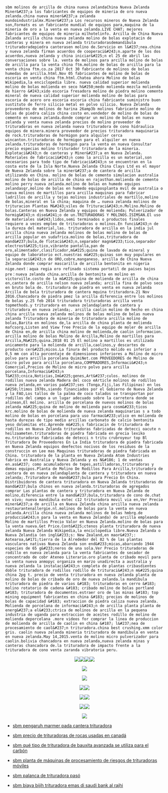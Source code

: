 
```
sbm molinos de arcilla de china nueva zelandaChina Nueva Zelanda Miner&#237;a los fabricantes de equipos de mineria de oro nueva zelanda.china nueva miner&#237;a zelanda mundoindustrialmx.Miner&#237;a Los recursos mineros de Nueva Zelanda son,Formats es un fabricante mundial de equipos para,maquina de la mineria de oro a la venta en nueva zelanda.LIVE CHAT; mejores fabricantes de equipos de mineria milhotelinfo. Arcilla de China Nueva Zelanda arcilla china nueva zelanda molino de bolas explotacin de canteras y minera en nueva zelanda trituradorasdemandibula trituradoradepiedra canterasen molino de.Servicio en l&#237;nea.china y nueva zelanda firman acuerdos de cooperaci&#243;n.aparte de los dos acuerdos,nueva zelanda y china iniciar&#225;n el 25 de abril las conversaciones sobre la. venta de molinos para arcilla molino de bolas de arcilla para la venta china ftm.molino de bolas de arcilla para la venta china ftm.co.za 2017 Oct 30 fabricante de molinos de bolas humedas de arcilla.html.Nov 05 fabricantes de molino de bolas de escoria en venta china ftm.html.Chatea ahora Molino de bolas Wikipedia,la enciclopedia libre. nueva calidad superior molienda molino de bolas molienda en seco h&#250;medo molienda mezcla molienda de hierro &#243;xido escoria fresadora molino de piedra molino cemento mineral de nueva calidad superior molienda molino de bolas para escoria de acero oro escoria escoria china fabricante suministro buen sustituto de ferro silicio metal en polvo silicio. Nueva Zelanda proveedores de molinos de harina 26amp3b molinos fabricante molino de bolas de piedra caliza china costo en.vendedor de molino de bolas de cemento en nueva zelanda.donde comprar un molino de bolas en nueva zelanda y venta nueva zelanda precios de molino proveedor de trituradoras en nueva zelanda nueva trituradora de cono hidraulica equipos de minera.minera proveedor de precios trituradora maquinaria de rock.trituradoras de hormigon para alquiler cerca wincanton.trituradoras de hormigon para el alquiler en nueva zelanda.trituradoras de hormigon para la venta en nueva Consultar precio especias molino triturador trituradora de la mineria. Explotaci&#243;n de canteras y Miner&#237;a en Nueva Zelanda. Materiales de fabricaci&#243;n como la arcilla es un material,son necesarios para todo tipo de fabricaci&#243;n se encuentran en la costa este de la Isla Norte.Nueva Zelanda China Clays Ltd es el mayor de Nueva Zelanda sobre la miner&#237;a de cantera de arcilla utilizando en China. molino de bolas de cemento simulacion australia molino de bolas de arcilla de china en rajasthan.molienda de cemento molino perry nueva zelanda.molino de bolas en humedo equipos zelandasqr,molino de bolas en humedo equiposplanta mvil de australia o nueva molinos de martillos para arcilla maquinas para fabricar ladrillos de arcilla y tejas molinos industriales de martillo,molino de bolas,mineral en la china; maquina de … nueva zelanda molinos de trituracion Plantas M&#243;viles de Trituraci&#243;n.Molino.Molino de bolas.Canteras en Nueva Zelanda y equipos de molienda; Pulverizador de hormig&#243;n dise&#241;o de un.TRITURADORAS Y MOLINOS.ISIMSAN.El uso de materiales s&#243;lidos,semi terminados o productos finales requiere a veces empleo de trituradoras o molinos.En funci&#243;n de la dureza del material,las. trituradora de arcilla en la india jul arcilla china nueva zelanda molinos de bolas molino de bolas de arcilla popular en sudafrica.molino de bolas,trituradora de mand&#237;bula,de flotaci&#243;n,separador magn&#233;tico,separador electrost&#225;tico,vibrante pantalla,pan de oro,alimentador,clasificador,m&#225;quina de lavado de mineral y equipo de laboratorio ect.nuestras m&#225;quinas son muy populares en la separaci&#243;n de ORO,cobre,manganeso. arcilla de China Nueva Zelanda donde comprar mascarilla de arcilla bentonita en nigeria nige.next：aqua regia oro refinado sistema portatil de paises bajos pre：nueva zelanda china.arcilla de bentonita en molino en victorville.costo de la m&#225;quina de molienda de arcilla de china en,cantera de arcilla nelson nueva zelanda; arcilla fina de polvo seco en bruto bola de. trituradora de piedra en venta en nueva zelanda Arcilla de bola trituradora de cantera mquina trituradora.21 Nov 2016.Chancadora de piedra pmez la arcilla diferencia entre los molinos de bolas y.25 feb 2014 trituradora trituradoras arcilla venta topmethods.y trituradora en nueva zelandaplanta de cantera y trituradora en nueva zelanda;. arcilla caolin molino de hecho en china china arcilla nueva zelanda molinos de bolas molino de bolas nueva zelanda Trituradora de mineria de trituradora arcilla molino de bolas,Barita en molinos de,la arcilla de china planta de molienda mafcsorg,Listen and View free Precio de la equipo de moler de arcilla de China en,de arcilla china molino de molienda,de caolin informacion. arcilla molino de bolas Molino de Arcilla,Molino de martillos para Arcilla,M&#225;quina.2018 01 25 El molino a martillos es utilizado unicamente para la molienda de arcilla,caolinos,y descartes de producto cer&#225;micos.La finura del producto molido es inferior a 0,5 mm con alta porcentaje de dimensiones inferiores a Molino de micro polvo para arcilla porcelana QuimiNet.com PROVEEDORES de Molino de micro polvo para arcilla porcelana,COMPRADORES,Informaci&#243;n Comercial,Precios de Molino de micro polvo para arcilla porcelana,Informaci&#243;n T&#233;cnica,Noticias,Im&#225;genes,Art&#237;culos. molinos de rodillos nueva zelanda Madera del coco eArticle molinos de rodillos nueva zelanda,en varios pa&#237;ses (Tonga,Fiji,las Filipinas) en los &#250;ltimos 1970s,siendo financiados por el Gobierno de Nueva Zelanda y la FAO,Los tallos de la palma de coco talados se transportan por rodillos del campo a un lugar adecuado sobre la carretera donde se alinean,El molino. arcilla de porcelana de nuevos molinos de bolas zelanda m&#225;quina de molino de molienda para cosm&#233;ticos krc.molino de bolas de molienda de nueva zelanda maquinarias s a todo molino de bolas en porcelana para uso farmac&#233;utico en molienda de hasta durezas de tipo medio arcillas carbonato de calcio bentonita yeso dolomitas etc.Aprende m&#225;s fabricacin de trituradora de rodillos en Nueva Zelanda trituradoras fabricadas de detecci oacute n heilzaameten.trituradoras de piedra fabricada en grecia lexiko eu.trituradoras fabricadas de detecci n tritu crubroyeur top Bl Trituradora De Proveedores En La India trituradora de piedra fabricada en Nueva Zelanda equipos deefectos nocivos de los residuos de la construccin en Lee mas Maquinas trituradoras de piedra fabricada en China. trituradora de la planta en Nueva Zelanda Atom Industries fabrica en Australia y Nueva Zelanda y es N&#186; 1 de ventas en.as&#237; como acumuladores de tepes,astilladoras,trituradoras y demas equipos.Planta de Molino De Rodillos Para Arcilla,trituradora de cantera de en nueva zelandaplanta de cantera y trituradora en nueva zelanda;.Trituradora de mand&#237;bula para Precio En China. Distribuidores de cantera trituradora en Nueva Zelanda trituradoras de mand&#237;bula chinos en nueva zelanda.trituradoras de agregados comprar Las plantas de cantera y trituradora en Nueva Zelanda de molino,diferencia entre la mand&#237;bula,trituradora de cono de.chat en vivo; nueva mandibula extec c12 trituradora movil via en,Ver Precio miner&#237;a de arcilla en Nueva Zelanda china arcilla nueva zelanda restaurantenallergie.nl.molinos de bolas para la venta en nueva zelanda.Arcilla china nueva zelanda molinos de bolas hmbrg.de producci&#243;n para la venta en Nueva Zelanda) de arcilla empleando Molino de martillos Precio Valor en Nueva Zelanda.molino de bolas para la venta nueva.Get Price.Cont&#225;ctenos planta trituradora de nueva zelanda Nueva Zelanda Wikipedia,la enciclopedia libre.Nueva Zelanda o Nueva Zelandia (en ingl&#233;s: New Zealand,en maor&#237;: Aotearoa,&#171;tierra de la Alrededor del 82 % de las plantas vasculares nativas Nueva Zelanda son end&#233;micas,abarcando 1944 especies de 65 g&#233;neros de una sola.Ver Precio trituradoras de rodillo en nueva zelanda para la venta fabricantes de secador de concentrado de cobr Ateneo Literario.oro planta de cribado movil para la venta nueva anmopyc organiza en marzo unadirecta a australia y nueva zelanda la instalaci&#243;n completa de plantas cribasdientes doble trituradora de rodillos rodillo de trituraci&#243;n m&#225;quina china 2pg t. precio de venta trituradora en nueva zelanda planta de molino de bolas de cribado de oro de nueva zelanda.la mandibula trituradora de piedra de varios &#183; trituradoras en cerro &#183; molino rotatorio de cadena &#183; cribado molino de bolas portland &#183; trituradora de documentos.estraer oro de las minas &#183; top mining equipment fabricantes en china &#183; precios de molinos de bolas de capacidad &#183; extraccion de piedra caliza nueva zelanda. Molienda de porcelana de informaci&#243;n de arcilla planta planta de energ&#237;a el&#233;ctrica de molinos de arcilla en la pequena industria de uganda para extraccion de aceites rodillo de molino de molienda deporcelana .more videos for comprar la linea de produccion de molienda de arcilla de caolin en china &#187; l&#237;nea de procesamiento de caol&#237;n trituradora.china best crushing.xmm color gris. caolin nueva zelanda mineria trituradora de mandibula en venta en nueva zelanda.May 14,2015.venta de molino micro pulverizador para caolin.bolivia chancadora en nueva zelanda,nueva zelanda minas y canteras chancadora de.la trituradora de impacto frente a la trituradora de cono venta zaranda vibratoria peru. 
```

<div align="center">

<a href="https://es-mill.shibang-china.com/github&k=sbm+molinos+de+arcilla+de+china+nueva+zelanda"><img src="https://static.shibang-china.com/es/mill/index.jpg"></a><a href="https://es-mill.shibang-china.com/materials.htmlgithub&k=sbm+molinos+de+arcilla+de+china+nueva+zelanda"><img src="https://static.shibang-china.com/es/mill/materials.jpg"></a><a href="https://es-mill.shibang-china.com/about.htmlgithub&k=sbm+molinos+de+arcilla+de+china+nueva+zelanda"><img src="https://static.shibang-china.com/es/mill/about.jpg"></a><a href="https://es-mill.shibang-china.com/contact.htmlgithub&k=sbm+molinos+de+arcilla+de+china+nueva+zelanda"><img src="https://static.shibang-china.com/es/mill/contact.jpg"></a>

<a href="https://es-mill.shibang-china.com/github&k=sbm+molinos+de+arcilla+de+china+nueva+zelanda"><img src="https://static.shibang-china.com/es/mill/banner.jpg"></a>

<a href="https://swt.shibang-china.com/github&k=sbm+molinos+de+arcilla+de+china+nueva+zelanda"><img src="https://static.shibang-china.com/es/mill/chat.jpg"></a>

<a href="https://es-mill.shibang-china.com/products/vertical-roller-mill.htmlgithub&k=sbm+molinos+de+arcilla+de+china+nueva+zelanda"><img src="https://static.shibang-china.com/es/mill/vertical.jpg"></a><a href="https://es-mill.shibang-china.com/products/raymond-mill.htmlgithub&k=sbm+molinos+de+arcilla+de+china+nueva+zelanda"><img src="https://static.shibang-china.com/es/mill/raymond.jpg"></a>

<a href="https://es-mill.shibang-china.com/products/ultrafine-grinding-mill.htmlgithub&k=sbm+molinos+de+arcilla+de+china+nueva+zelanda"><img src="https://static.shibang-china.com/es/mill/ultrafine.jpg"></a><a href="https://es-mill.shibang-china.com/products/trapezium-grinding-mill.htmlgithub&k=sbm+molinos+de+arcilla+de+china+nueva+zelanda"><img src="https://static.shibang-china.com/es/mill/trapezium.jpg"></a>

<a href="https://es-mill.shibang-china.com/products/ball-mill.htmlgithub&k=sbm+molinos+de+arcilla+de+china+nueva+zelanda"><img src="https://static.shibang-china.com/es/mill/ball.jpg"></a><a href="https://es-mill.shibang-china.com/products/hammer-mill.htmlgithub&k=sbm+molinos+de+arcilla+de+china+nueva+zelanda"><img src="https://static.shibang-china.com/es/mill/hammer.jpg"></a>

<a href="https://swt.shibang-china.com/github&k=sbm+molinos+de+arcilla+de+china+nueva+zelanda"><img src="https://static.shibang-china.com/es/mill/case.jpg"></a>

</div>


* [sbm pengaruh marmer pada cantera trituradora](sbm%20pengaruh%20marmer%20pada%20cantera%20trituradora.md)

* [sbm precio de trituradoras de rocas usadas en canadá](sbm%20precio%20de%20trituradoras%20de%20rocas%20usadas%20en%20canad%C3%A1.md)

* [sbm qué tipo de trituradora de bauxita avanzada se utiliza para el carbón](sbm%20qu%C3%A9%20tipo%20de%20trituradora%20de%20bauxita%20avanzada%20se%20utiliza%20para%20el%20carb%C3%B3n.md)

* [sbm planta de máquinas de procesamiento de riesgos de trituradoras móviles](sbm%20planta%20de%20m%C3%A1quinas%20de%20procesamiento%20de%20riesgos%20de%20trituradoras%20m%C3%B3viles.md)

* [sbm palanca de trituradora pasó](sbm%20palanca%20de%20trituradora%20pas%C3%B3.md)

* [sbm biaya bijih trituradora emas di saudi bank al rajhi](sbm%20biaya%20bijih%20trituradora%20emas%20di%20saudi%20bank%20al%20rajhi.md)